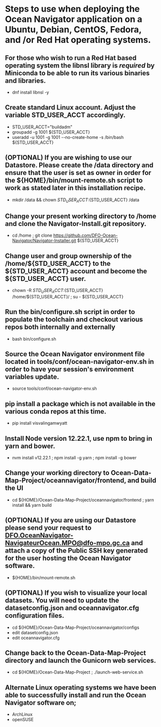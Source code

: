 # Steps to use when deploying the Ocean Navigator application on a Ubuntu, Debian, CentOS, Fedora, and /or Red Hat operating systems.

## For those who wish to run a Red Hat based operating system the libnsl library is *required* by Miniconda to be able to run its various binaries and libraries.

- dnf install libnsl -y

## Create standard Linux account. Adjust the variable STD_USER_ACCT accordingly.

- STD_USER_ACCT="buildadm"
- groupadd -g 1001 ${STD_USER_ACCT}
- useradd -u 1001 -g 1001 --no-create-home -s /bin/bash ${STD_USER_ACCT}

## (OPTIONAL) If you are wishing to use our Datastore. Please create the /data directory and ensure that the user is set as owner in order for the ${HOME}/bin/mount-remote.sh script to work as stated later in this installation recipe. 

- mkdir /data && chown ${STD_USER_ACCT}:${STD_USER_ACCT} /data

## Change your present working directory to /home and clone the Navigator-Install.git repository.

- cd /home ; git clone https://github.com/DFO-Ocean-Navigator/Navigator-Installer.git ${STD_USER_ACCT}

## Change user and group ownership of the /home/${STD_USER_ACCT} to the ${STD_USER_ACCT} account and become the ${STD_USER_ACCT} user.

- chown -R ${STD_USER_ACCT}:${STD_USER_ACCT} /home/${STD_USER_ACCT}/ ; su - ${STD_USER_ACCT}

## Run the bin/configure.sh script in order to populate the toolchain and checkout various repos both internally and externally

- bash bin/configure.sh

## Source the Ocean Navigator environment file located in tools/conf/ocean-navigator-env.sh in order to have your session's environment variables update.

- source tools/conf/ocean-navigator-env.sh

## pip install a package which is not available in the various conda repos at this time.

- pip install visvalingamwyatt

## Install Node version 12.22.1, use npm to bring in yarn and bower.

- nvm install v12.22.1 ; npm install -g yarn ; npm install -g bower

## Change your working directory to Ocean-Data-Map-Project/oceannavigator/frontend, and build the UI

- cd ${HOME}/Ocean-Data-Map-Project/oceannavigator/frontend ; yarn install && yarn build

## (OPTIONAL) If you are using our Datastore please send your request to DFO.OceanNavigator-NavigateurOcean.MPO@dfo-mpo.gc.ca and attach a copy of the Public SSH key generated for the user hosting the Ocean Navigator software.

- ${HOME}/bin/mount-remote.sh

## (OPTIONAL) If you wish to visualize your local datasets. You will need to update the datasetconfig.json and oceannavigator.cfg configuration files.

- cd ${HOME}/Ocean-Data-Map-Project/oceannavigator/configs 
- edit datasetconfig.json
- edit oceannavigator.cfg

## Change back to the Ocean-Data-Map-Project directory and launch the Gunicorn web services.

- cd ${HOME}/Ocean-Data-Map-Project ; ./launch-web-service.sh

## Alternate Linux operating systems we have been able to successfully install and run the Ocean Navigator software on;

- ArchLinux
- openSUSE
